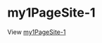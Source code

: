 # my1PageSite-1

View [my1PageSite-1](https://calin-cionca.000webhostapp.com/index-my1PageSite-1.html)
